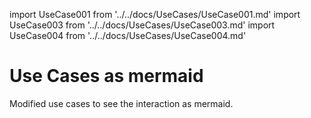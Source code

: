 import UseCase001 from '../../docs/UseCases/UseCase001.md'
import UseCase003 from '../../docs/UseCases/UseCase003.md'
import UseCase004 from '../../docs/UseCases/UseCase004.md'

# Use Cases as mermaid

Modified use cases to see the interaction as mermaid.

<!--truncate-->
<UseCase001 />

<UseCase003 />

<UseCase004 />